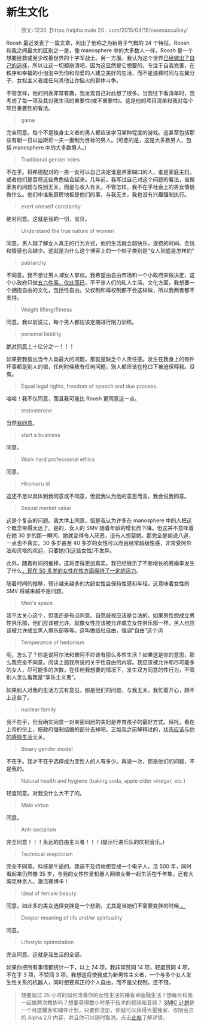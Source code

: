 # 新生文化

> 原文::1230【https://alpha male 20 . com/2015/04/16/neomasculiniy/

Roosh 最近发表了一篇文章，列出了他称之为新男子气概的 24 个特征。Roosh 和我之间最大的区别之一是，像 manosphere 中的大多数人一样，Roosh 是一个想要拯救或至少改善世界的十字军战士。另一方面，我认为这个世界[已经做出了自己的选择](https://blackdragonblog.com/2014/06/29/manosphere-activism/ "Manosphere Activism")，所以让这一切都崩溃吧，因为这显然是它想要的，专注于自我完善，在秩序和幸福的小泡泡中为你和你爱的人建立美好的生活，而不是浪费时间与左翼分子、女权主义者或任何其他让你恼火的群体斗争。

不管怎样，他的列表非常有趣，我发现自己对此想了很多。当我往下看清单时，我考虑了每一项及其对我生活的重要性(或不重要性)。这是他的项目清单和我对每个项目重要性的看法。

> game

完全同意。每个不是独身主义者的男人都应该学习某种程度的游戏。这甚至包括那些有朝一日以迪斯尼一夫一妻制为目标的男人。(可悲的是，这是大多数男人，包括 manosphere 中的大多数男人。)

> Traditional gender roles

不在乎。将邦德配对的一男一女可以自己决定谁是养家糊口的人，谁是家庭主妇，或者他们是否将这些角色结合起来。几年前，我写过自己对这个问题的看法，谁做家务的问题与性别无关，而是与收入有关。不管怎样，我不在乎社会上的男女情侣做什么。他们中谁拖厨房地板是他们的事，与我无关，我也没有兴趣强制执行。

> exert oneself constantly

绝对同意。这就是我的一切，宝贝。

> Understand the true nature of women

同意。男人越了解女人真正的行为方式，他的生活就会越快乐，浪费的时间、金钱和情感也会越少。这就是为什么这个博客上的一个帖子类别是“女人到底是怎样的”

> patriarchy

不同意。我不想让男人*或*女人掌权。我希望由自由市场和一个小政府来做决定，这个小政府只做[五六件事，仅此而已](http://calebjonesblog.com/how-taxes-would-work-in-a-free-society/)，不干涉人们的私人生活。文化方面，我想要一个拥抱自由的文化，包括性自由。父权制和母权制都不会这样做，所以我两者都不支持。

> Weight lifting/fitness

同意。我以前说过，每个男人都应该定期进行阻力训练。

> personal liability

[绝对同意！](https://blackdragonblog.com/2015/01/04/everything-life-fault/ "Everything In Your Life Is Your Fault")十亿分之一！！！

如果要我指出当今人类最大的问题，那就是缺乏个人责任感。发生在我身上的每件坏事都是别人的错，任何时候我有任何问题，别人都应该在枪口下被迫保释我。没有。

> Equal legal rights, freedom of speech and due process.

哈哈！我不仅同意，而且我可能比 Roosh 更同意这一点。

> testosterone

当然[我同意](https://blackdragonblog.com/2015/02/12/journey-testosterone-replacement-therapy-trt-part-4/ "My Journey with Testosterone Replacement Therapy (TRT) – Part 4")。

> start a business

同意。

> Work hard professional ethics

同意。

> Hiromaru di

这还不足以具体到我同意或不同意，但就我认为他的意思而言，我会说我同意。

> Sexual market value

这是个复杂的问题。我大体上同意，但是我认为许多在 manosphere 中的人把这个概念带得太远了。是的，女人的 SMV 随着年龄的增长而下降。但这并不意味着在她 30 岁的那一瞬间，她就变得令人厌恶，没有人想娶她。那完全是胡说八道，一点也不真实。30 多岁甚至 40 多岁的女性可以而且经常超级性感，非常受阿尔法和贝塔的欢迎，只要她们(这些女性)不发胖。

此外，随着时间的推移，这将变得更加真实。我已经展示了不断增长的离婚率发生了什么[，现在 50 多岁的女性在性方面保持了一定的活力](https://blackdragonblog.com/2014/07/13/divorce-statistics/ "Divorce Statistics")。

随着时间的推移，预计越来越多的大龄女性会保持性感和年轻，这意味着女性的 SMV 将越来越不是问题。

> Men's space

我不太关心这个，但我还是有点同意。自愿歧视应该是合法的。如果男性想成立男性俱乐部，他们应该被允许。就像女性应该被允许成立女性俱乐部一样，黑人也应该被允许成立黑人俱乐部等等。这叫做结社自由，强调“自由”这个词

> Temperance of hedonism

呃，怎么了？你是说阿尔法和普阿不应该有那么多性生活？如果这是你的意思，那么我完全不同意。阅读上面我所说的关于性自由的内容。我应该被允许和尽可能多的女人，尽可能多的次数，在任何我想要的情况下，发生双方同意的性行为，不管别人怎么看我是“享乐主义者”。

如果别人对我的生活方式有意见，那是他们的问题，与我无关。我忙着开心，顾不上这些了。

> nuclear family

我不在乎，但我确实同意一对亲密同居的夫妇是养育孩子的最好方式。拜托，看在上帝的份上，把政府强制结婚的部分去掉吧。正如我之前解释过的，[状态应该与你的感情生活](https://blackdragonblog.com/2015/02/22/marriage-work-free-society/ "How Marriage Would Work In A Free Society")无关。

> Binary gender model

不在乎。我才不在乎选择成为变性人的人有多少。再说一次，那是他们的问题，不是我的。

> Natural health and hygiene (baking soda, apple cider vinegar, etc.)

轻度同意。对我没什么大不了的。

> Male virtue

同意。

> Anti-socialism

完全同意！！！永远的自由主义者！！！(提示行进乐队的庆祝音乐。)

> Technical skepticism

完全不同意。科技是牛逼的。我迫不及待地想变成一个电子人，活 500 年，同时看起来仍然像 35 岁，与我的女性性爱机器人网络女眷一起生活在千年隼，还有大胸克林贡人。激活赛博卡！

> Ideal of female beauty

同意。如此多的美女选择变胖是一个悲剧，尤其是当她们不需要变胖的时候,[。](https://blackdragonblog.com/2014/08/21/women-dont-lose-weight/ "Why Women Don’t Lose Weight")

> Deeper meaning of life and/or spirituality

同意。

> Lifestyle optimization

完全同意。这就是我生活的全部。

如果你把所有事情都统计一下，以上 24 项，我非常赞同 14 项，轻度赞同 4 项，不在乎 3 项，不赞同 3 项。我想这将使我成为新男性主义者，一个与多个女人发生性关系的机器人，同时想要真正的个人自由，而不是父权制。还不错。

> 想要超过 35 小时的如何改善你的女性生活的播客*和*金融生活？想每月和我一起做两次教练吗？想要获得数小时基于技术的视频和音频？ [SMIC 计划](https://alphamale20.kartra.com/page/vIL17)是一个月度播客和辅导计划，只要你注册，你就可以获得大量独家、仅限会员的 Alpha 2.0 内容，并且你可以随时取消。点击[此处](https://alphamale20.kartra.com/page/vIL17)了解详情。
> 
> 